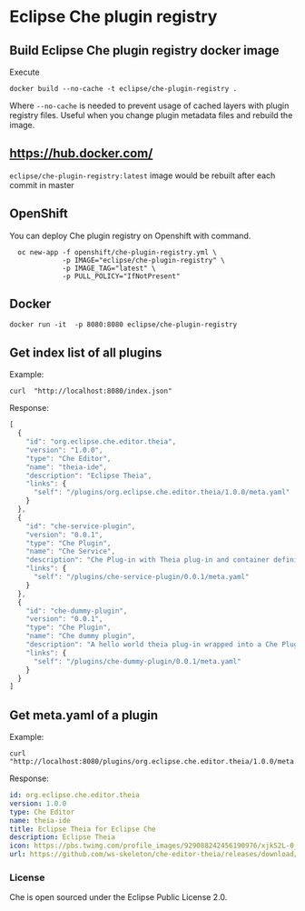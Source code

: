 # Eclipse Che plugin registry

## Build Eclipse Che plugin registry docker image

Execute
```shell
docker build --no-cache -t eclipse/che-plugin-registry .
```
Where `--no-cache` is needed to prevent usage of cached layers with plugin registry files.
Useful when you change plugin metadata files and rebuild the image.

## https://hub.docker.com/

```eclipse/che-plugin-registry:latest``` image would be rebuilt after each commit in master

## OpenShift
You can deploy Che plugin registry on Openshift with command.
```
  oc new-app -f openshift/che-plugin-registry.yml \
             -p IMAGE="eclipse/che-plugin-registry" \
             -p IMAGE_TAG="latest" \
             -p PULL_POLICY="IfNotPresent"
```
## Docker
```
docker run -it  -p 8080:8080 eclipse/che-plugin-registry
```

## Get index list of all plugins
Example:
```
curl  "http://localhost:8080/index.json"
```
Response:
```javascript
[
  {
    "id": "org.eclipse.che.editor.theia",
    "version": "1.0.0",
    "type": "Che Editor",
    "name": "theia-ide",
    "description": "Eclipse Theia",
    "links": {
      "self": "/plugins/org.eclipse.che.editor.theia/1.0.0/meta.yaml"
    }
  },
  {
    "id": "che-service-plugin",
    "version": "0.0.1",
    "type": "Che Plugin",
    "name": "Che Service",
    "description": "Che Plug-in with Theia plug-in and container definition providing a service",
    "links": {
      "self": "/plugins/che-service-plugin/0.0.1/meta.yaml"
    }
  },
  {
    "id": "che-dummy-plugin",
    "version": "0.0.1",
    "type": "Che Plugin",
    "name": "Che dummy plugin",
    "description": "A hello world theia plug-in wrapped into a Che Plug-in",
    "links": {
      "self": "/plugins/che-dummy-plugin/0.0.1/meta.yaml"
    }
  }
]
```
## Get meta.yaml of a plugin
Example:
```
curl  "http://localhost:8080/plugins/org.eclipse.che.editor.theia/1.0.0/meta.yaml"
```
Response:
```yaml
id: org.eclipse.che.editor.theia
version: 1.0.0
type: Che Editor
name: theia-ide
title: Eclipse Theia for Eclipse Che
description: Eclipse Theia
icon: https://pbs.twimg.com/profile_images/929088242456190976/xjkS2L-0_400x400.jpg
url: https://github.com/ws-skeleton/che-editor-theia/releases/download/untagged-892e01b21d0145207b0f/che-editor-plugin.tar.gz
```

### License
Che is open sourced under the Eclipse Public License 2.0.
